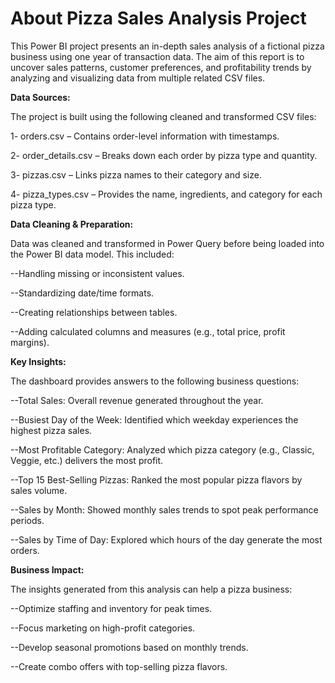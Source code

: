 # About Pizza Sales Analysis Project 
This Power BI project presents an in-depth sales analysis of a fictional pizza business using one year of transaction data. The aim of this report is to uncover sales patterns, customer preferences, and profitability trends by analyzing and visualizing data from multiple related CSV files.

**Data Sources:**

The project is built using the following cleaned and transformed CSV files:

1- orders.csv – Contains order-level information with timestamps.

2- order_details.csv – Breaks down each order by pizza type and quantity.

3- pizzas.csv – Links pizza names to their category and size.

4- pizza_types.csv – Provides the name, ingredients, and category for each pizza type.

**Data Cleaning & Preparation:**

Data was cleaned and transformed in Power Query before being loaded into the Power BI data model. This included:

--Handling missing or inconsistent values.

--Standardizing date/time formats.

--Creating relationships between tables.

--Adding calculated columns and measures (e.g., total price, profit margins).

**Key Insights:**

The dashboard provides answers to the following business questions:

--Total Sales: Overall revenue generated throughout the year.

--Busiest Day of the Week: Identified which weekday experiences the highest pizza sales.

--Most Profitable Category: Analyzed which pizza category (e.g., Classic, Veggie, etc.) delivers the most profit.

--Top 15 Best-Selling Pizzas: Ranked the most popular pizza flavors by sales volume.

--Sales by Month: Showed monthly sales trends to spot peak performance periods.

--Sales by Time of Day: Explored which hours of the day generate the most orders.

**Business Impact:**

The insights generated from this analysis can help a pizza business:

--Optimize staffing and inventory for peak times.

--Focus marketing on high-profit categories.

--Develop seasonal promotions based on monthly trends.

--Create combo offers with top-selling pizza flavors.
